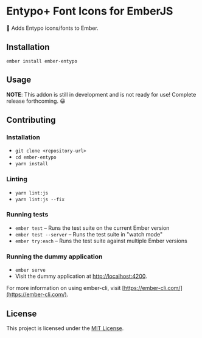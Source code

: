 Entypo+ Font Icons for EmberJS
==============================================================================

🔣 Adds Entypo icons/fonts to Ember.

Installation
------------------------------------------------------------------------------

```
ember install ember-entypo
```


Usage
------------------------------------------------------------------------------

**NOTE**: This addon is still in development and is not ready for use! Complete release forthcoming. 😀


Contributing
------------------------------------------------------------------------------

### Installation

* `git clone <repository-url>`
* `cd ember-entypo`
* `yarn install`

### Linting

* `yarn lint:js`
* `yarn lint:js --fix`

### Running tests

* `ember test` – Runs the test suite on the current Ember version
* `ember test --server` – Runs the test suite in "watch mode"
* `ember try:each` – Runs the test suite against multiple Ember versions

### Running the dummy application

* `ember serve`
* Visit the dummy application at [http://localhost:4200](http://localhost:4200).

For more information on using ember-cli, visit [https://ember-cli.com/](https://ember-cli.com/).

License
------------------------------------------------------------------------------

This project is licensed under the [MIT License](LICENSE.md).
